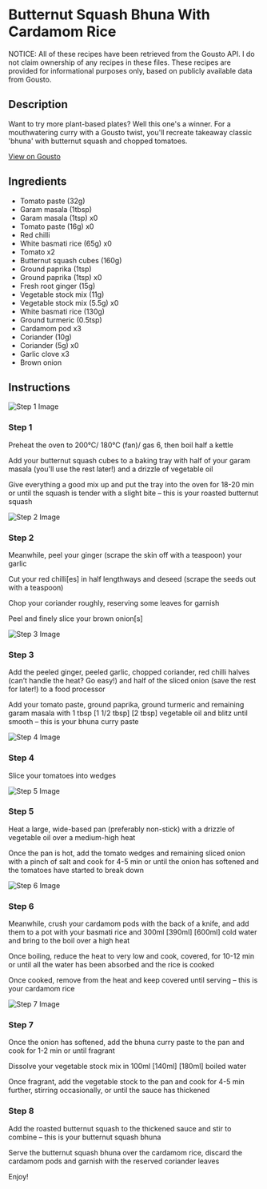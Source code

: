 # Butternut Squash Bhuna With Cardamom Rice

NOTICE: All of these recipes have been retrieved from the Gousto API. I do not claim ownership of any recipes in these files. These recipes are provided for informational purposes only, based on publicly available data from Gousto.

## Description

Want to try more plant-based plates? Well this one's a winner. For a mouthwatering curry with a Gousto twist, you'll recreate takeaway classic 'bhuna' with butternut squash and chopped tomatoes.

[View on Gousto](https://www.gousto.co.uk/recipes/cookbook/butternut-squash-bhuna-cardamom-rice)

## Ingredients

- Tomato paste (32g)
- Garam masala (1tbsp)
- Garam masala (1tsp) x0
- Tomato paste (16g) x0
- Red chilli
- White basmati rice (65g) x0
- Tomato x2
- Butternut squash cubes (160g)
- Ground paprika (1tsp)
- Ground paprika (1tsp) x0
- Fresh root ginger (15g)
- Vegetable stock mix (11g)
- Vegetable stock mix (5.5g) x0
- White basmati rice (130g)
- Ground turmeric (0.5tsp)
- Cardamom pod x3
- Coriander (10g)
- Coriander (5g) x0
- Garlic clove x3
- Brown onion

## Instructions

![Step 1 Image](https://production-media.gousto.co.uk/cms/recipe-step-image/Step-1-1668446703092-x200.jpg)

### Step 1

Preheat the oven to 200°C/ 180°C (fan)/ gas 6, then boil half a kettle

Add your butternut squash cubes to a baking tray with half of your garam masala (you'll use the rest later!) and a drizzle of vegetable oil

Give everything a good mix up and put the tray into the oven for 18-20 min or until the squash is tender with a slight bite – this is your roasted butternut squash

![Step 2 Image](https://production-media.gousto.co.uk/cms/recipe-step-image/Step-2-1668446706891-x200.jpg)

### Step 2

Meanwhile, peel your ginger (scrape the skin off with a teaspoon) your garlic

Cut your red chilli[es] in half lengthways and deseed (scrape the seeds out with a teaspoon)

Chop your coriander roughly, reserving some leaves for garnish

Peel and finely slice your brown onion[s]

![Step 3 Image](https://production-media.gousto.co.uk/cms/recipe-step-image/Step-3-1668446715058-x200.jpg)

### Step 3

Add the peeled ginger, peeled garlic, chopped coriander, red chilli halves (can’t handle the heat? Go easy!) and half of the sliced onion (save the rest for later!) to a food processor

Add your tomato paste, ground paprika, ground turmeric and remaining garam masala with 1 tbsp <span class="text-purple">[1 1/2 tbsp]</span><span class="text-danger"> [2 tbsp] </span>vegetable oil and blitz until smooth – this is your bhuna curry paste

![Step 4 Image](https://production-media.gousto.co.uk/cms/recipe-step-image/Step-4-1668446720398-x200.jpg)

### Step 4

Slice your tomatoes into wedges

![Step 5 Image](https://production-media.gousto.co.uk/cms/recipe-step-image/Step-5-1603118507520-x200.jpg)

### Step 5

Heat a large, wide-based pan (preferably non-stick) with a drizzle of<span class="text-danger"> </span>vegetable oil over a medium-high heat

Once the pan is hot, add the tomato wedges and remaining sliced onion with a pinch of salt and cook for 4-5 min or until the onion has softened and the tomatoes have started to break down

![Step 6 Image](https://production-media.gousto.co.uk/cms/recipe-step-image/Step-6-1603118513275-x200.jpg)

### Step 6

Meanwhile, crush your cardamom pods with the back of a knife, and add them to a pot with your basmati rice and 300ml <span class="text-purple">[390ml] </span><span class="text-danger">[600ml]</span> cold water and bring to the boil over a high heat

Once boiling, reduce the heat to very low and cook, covered, for 10-12 min or until all the water has been absorbed and the rice is cooked

Once cooked, remove from the heat and keep covered until serving – this is your cardamom rice

![Step 7 Image](https://production-media.gousto.co.uk/cms/recipe-step-image/Step-7-1603118541105-x200.jpg)

### Step 7

Once the onion has softened, add the bhuna curry paste to the pan and cook for 1-2 min or until fragrant

Dissolve your vegetable stock mix in 100ml <span class="text-purple">[140ml]</span> <span class="text-danger">[180ml]</span> boiled water

Once fragrant, add the vegetable stock to the pan and cook for 4-5 min further, stirring occasionally, or until the sauce has thickened

### Step 8

Add the roasted butternut squash to the thickened sauce and stir to combine – this is your butternut squash bhuna

Serve the butternut squash bhuna over the cardamom rice, discard the cardamom pods and garnish with the reserved coriander leaves

Enjoy!

